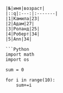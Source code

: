 
    |№|имя|возраст|
    |::q|:---:|:-------|
    |1|Камила|23|
    |2|Адам|27|
    |3|Роланд|25|
    |4|Роберт|34|
    |5|Ann|34|

    ```Python
    import math
    import os

    sum = 0

    for i in range(10):
        sum+=i
